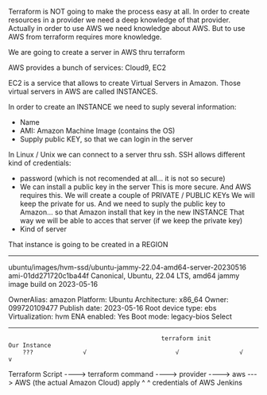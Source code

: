 Terraform is NOT going to make the process easy at all.
In order to create resources in a provider we need a deep knowledge of that provider.
Actually in order to use AWS we need knowledge about AWS.
But to use AWS from terraform requires more knowledge.

We are going to create a server in AWS thru terraform

AWS provides a bunch of services: Cloud9, EC2

EC2 is a service that allows to create Virtual Servers in Amazon.
Those virtual servers in AWS are called INSTANCES.

In order to create an INSTANCE we need to suply several information:
- Name
- AMI: Amazon Machine Image (contains the OS)
- Supply public KEY, so that we can login in the server


In Linux / Unix we can connect to a server thru ssh.
SSH allows different kind of credentials:
- password (which is not recomended at all... it is not so secure)
- We can install a public key in the server
    This is more secure. And AWS requires this.
    We will create a couple of PRIVATE / PUBLIC KEYs
    We will keep the private for us.
    And we need to suply the public key to Amazon... so that Amazon install that key in the new INSTANCE
    That way we will be able to acces that server (if we keep the private key)
- Kind of server

That instance is going to be created in a REGION


---

ubuntu/images/hvm-ssd/ubuntu-jammy-22.04-amd64-server-20230516
ami-01dd271720c1ba44f
Canonical, Ubuntu, 22.04 LTS, amd64 jammy image build on 2023-05-16

OwnerAlias: amazon
Platform: Ubuntu
Architecture: x86_64
Owner: 099720109477
Publish date: 2023-05-16
Root device type: ebs
Virtualization: hvm
ENA enabled: Yes
Boot mode: legacy-bios
Select

---
                                               terraform init                               Our Instance
        ???              √                         √                 √                        v
Terraform Script ----> terraform command  ---->  provider   ---->   aws --->  AWS (the actual Amazon Cloud)
                                apply                                ^
                                 ^                                  credentials of AWS
                               Jenkins
